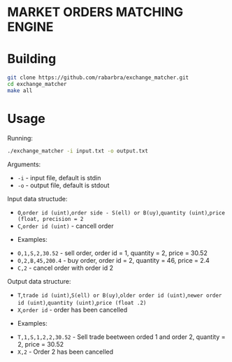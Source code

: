 # MARKET ORDERS MATCHING ENGINE

# Building

```bash
git clone https://github.com/rabarbra/exchange_matcher.git
cd exchange_matcher
make all
```
# Usage

Running:
```bash
./exchange_matcher -i input.txt -o output.txt
```
Arguments:
* `-i` - input file, default is stdin
* `-o` - output file, default is stdout

Input data structude:
* `O`,`order id (uint)`,`order side - S(ell) or B(uy)`,`quantity (uint)`,`price (float, precision = 2`
* `C`,`order id (uint)` - cancell order
- Examples:
* `O,1,S,2,30.52` - sell order, order id = 1, quantity = 2, price = 30.52
* `O,2,B,45,200.4` - buy order, order id = 2, quantity = 46, price = 2.4 
* `C,2` - cancel order with order id 2

Output data structure:
* `T`,`trade id (uint)`,`S(ell) or B(uy)`,`older order id (uint)`,`newer order id (uint)`,`quantity (uint)`,`price (float .2)`
* `X`,`order id` - order has been cancelled
- Examples:
* `T,1,S,1,2,2,30.52` - Sell trade beetween orded 1 and order 2, quantity = 2, price = 30.52
* `X,2` - Order 2 has been cancelled
